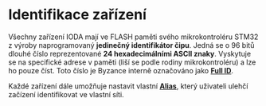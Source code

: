 # Identifikace zařízení

Všechny zařízení IODA mají ve FLASH paměti svého mikrokontroléru STM32 z výroby naprogramovaný **jedinečný identifikátor čipu**. Jedná se o 96 bitů dlouhé číslo reprezentované **24 hexadecimálními ASCII znaky**. Vyskytuje se na specifické adrese v paměti (liší se podle rodiny mikrokontroléru) a lze ho pouze číst. Toto číslo je Byzance interně označováno jako **[Full ID](identifikace-zarizeni/full-id.md)**.

Každé zařízení dále umožňuje nastavit vlastní **[Alias](identifikace-zarizeni/alias.md)**, který uživateli ulehčí začízení identifikovat ve vlastní síti.

